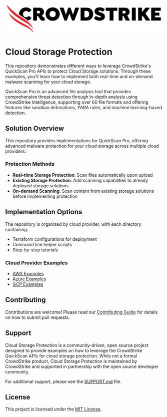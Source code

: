 <p align="center">
   <img src="https://raw.githubusercontent.com/CrowdStrike/falconpy/main/docs/asset/cs-logo.png" alt="CrowdStrike logo" width="500"/>
</p>

# Cloud Storage Protection

This repository demonstrates different ways to leverage CrowdStrike's QuickScan Pro APIs to protect Cloud Storage solutions. Through these examples, you'll learn how to implement both real-time and on-demand malware scanning for your cloud storage.

QuickScan Pro is an advanced file analysis tool that provides comprehensive threat detection through in-depth analysis using CrowdStrike Intelligence,
supporting over 60 file formats and offering features like sandbox detonations, YARA rules, and machine learning-based detection.

## Solution Overview

This repository provides implementations for QuickScan Pro, offering advanced malware protection for your cloud storage across multiple cloud providers:

### Protection Methods

- **Real-time Storage Protection**: Scan files automatically upon upload
- **Existing Storage Protection**: Add scanning capabilities to already deployed storage solutions
- **On-demand Scanning**: Scan content from existing storage solutions before implementing protection

## Implementation Options

The repository is organized by cloud provider, with each directory containing:

- Terraform configurations for deployment
- Command line helper scripts
- Step-by-step tutorials

### Cloud Provider Examples

- [AWS Examples](./aws/README.md)
- [Azure Examples](./azure/README.md)
- [GCP Examples](./gcp/README.md)

## Contributing

Contributions are welcome! Please read our [Contributing Guide](CONTRIBUTING.md) for details on how to submit pull requests.

## Support

Cloud Storage Protection is a community-driven, open source project designed to provide examples on how to leverage the CrowdStrike QuickScan APIs for cloud storage protection. While not a formal CrowdStrike product, Cloud Storage Protection is maintained by CrowdStrike and supported in partnership with the open source developer community.

For additional support, please see the [SUPPORT.md](SUPPORT.md) file.

## License

This project is licensed under the [MIT License](LICENSE).
